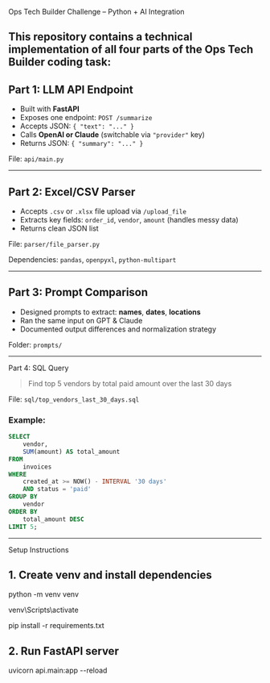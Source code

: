 Ops Tech Builder Challenge – Python + AI Integration

This repository contains a technical implementation of all four parts of the Ops Tech Builder coding task:
---

## Part 1: LLM API Endpoint

- Built with **FastAPI**
- Exposes one endpoint: `POST /summarize`
- Accepts JSON: `{ "text": "..." }`
- Calls **OpenAI or Claude** (switchable via `"provider"` key)
- Returns JSON: `{ "summary": "..." }`

File: `api/main.py`

---

## Part 2: Excel/CSV Parser

- Accepts `.csv` or `.xlsx` file upload via `/upload_file`
- Extracts key fields: `order_id`, `vendor`, `amount` (handles messy data)
- Returns clean JSON list

File: `parser/file_parser.py`

Dependencies: `pandas`, `openpyxl`, `python-multipart`

---

## Part 3: Prompt Comparison

- Designed prompts to extract: **names**, **dates**, **locations**
- Ran the same input on GPT & Claude
- Documented output differences and normalization strategy

Folder: `prompts/`

---

Part 4: SQL Query

> Find top 5 vendors by total paid amount over the last 30 days

File: `sql/top_vendors_last_30_days.sql`

### Example:

```sql
SELECT
    vendor,
    SUM(amount) AS total_amount
FROM
    invoices
WHERE
    created_at >= NOW() - INTERVAL '30 days'
    AND status = 'paid'
GROUP BY
    vendor
ORDER BY
    total_amount DESC
LIMIT 5;
```
---
Setup Instructions
## 1. Create venv and install dependencies

python -m venv venv

venv\Scripts\activate

pip install -r requirements.txt

## 2. Run FastAPI server

uvicorn api.main:app --reload
